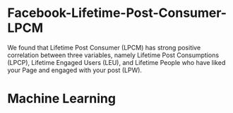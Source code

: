 # Facebook-Lifetime-Post-Consumer-LPCM
We found that Lifetime Post Consumer (LPCM) has strong positive correlation between three variables, namely Lifetime Post Consumptions (LPCP), Lifetime Engaged Users (LEU), and Lifetime People who have liked your Page and engaged with your post (LPW).

# Machine Learning
